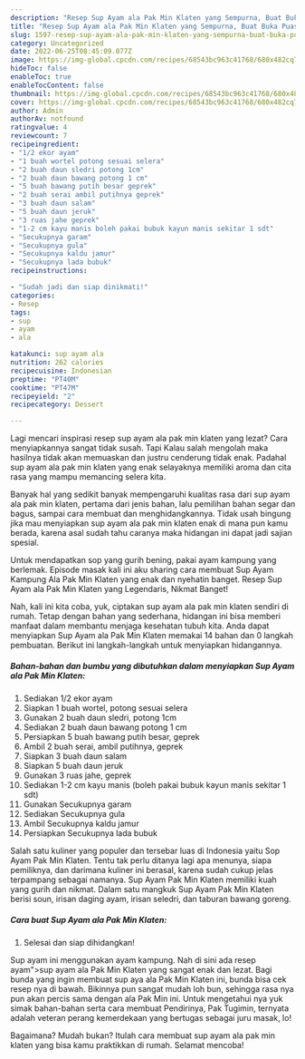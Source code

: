 ```yaml
---
description: "Resep Sup Ayam ala Pak Min Klaten yang Sempurna, Buat Buka Puasa Sempurna"
title: "Resep Sup Ayam ala Pak Min Klaten yang Sempurna, Buat Buka Puasa Sempurna"
slug: 1597-resep-sup-ayam-ala-pak-min-klaten-yang-sempurna-buat-buka-puasa-sempurna
category: Uncategorized
date: 2022-06-25T08:45:09.077Z
image: https://img-global.cpcdn.com/recipes/68543bc963c41768/680x482cq70/sup-ayam-ala-pak-min-klaten-foto-resep-utama.jpg
hideToc: false
enableToc: true
enableTocContent: false
thumbnail: https://img-global.cpcdn.com/recipes/68543bc963c41768/680x482cq70/sup-ayam-ala-pak-min-klaten-foto-resep-utama.jpg
cover: https://img-global.cpcdn.com/recipes/68543bc963c41768/680x482cq70/sup-ayam-ala-pak-min-klaten-foto-resep-utama.jpg
author: Admin
authorAv: notfound
ratingvalue: 4
reviewcount: 7
recipeingredient:
- "1/2 ekor ayam"
- "1 buah wortel potong sesuai selera"
- "2 buah daun sledri potong 1cm"
- "2 buah daun bawang potong 1 cm"
- "5 buah bawang putih besar geprek"
- "2 buah serai ambil putihnya geprek"
- "3 buah daun salam"
- "5 buah daun jeruk"
- "3 ruas jahe geprek"
- "1-2 cm kayu manis boleh pakai bubuk kayun manis sekitar 1 sdt"
- "Secukupnya garam"
- "Secukupnya gula"
- "Secukupnya kaldu jamur"
- "Secukupnya lada bubuk"
recipeinstructions:

- "Sudah jadi dan siap dinikmati!"
categories:
- Resep
tags:
- sup
- ayam
- ala

katakunci: sup ayam ala 
nutrition: 262 calories
recipecuisine: Indonesian
preptime: "PT40M"
cooktime: "PT47M"
recipeyield: "2"
recipecategory: Dessert

---
```



Lagi mencari inspirasi resep sup ayam ala pak min klaten yang lezat? Cara menyiapkannya sangat tidak susah. Tapi Kalau salah mengolah maka hasilnya tidak akan memuaskan dan justru cenderung tidak enak. Padahal sup ayam ala pak min klaten yang enak selayaknya memiliki aroma dan cita rasa yang mampu memancing selera kita.


Banyak hal yang sedikit banyak mempengaruhi kualitas rasa dari sup ayam ala pak min klaten, pertama dari jenis bahan, lalu pemilihan bahan segar dan bagus, sampai cara membuat dan menghidangkannya. Tidak usah bingung jika mau menyiapkan sup ayam ala pak min klaten enak di mana pun kamu berada, karena asal sudah tahu caranya maka hidangan ini dapat jadi sajian spesial.

Untuk mendapatkan sop yang gurih bening, pakai ayam kampung yang berlemak. Episode masak kali ini aku sharing cara membuat Sup Ayam Kampung Ala Pak Min Klaten yang enak dan nyehatin banget. Resep Sup Ayam ala Pak Min Klaten yang Legendaris, Nikmat Banget!


Nah, kali ini kita coba, yuk, ciptakan sup ayam ala pak min klaten sendiri di rumah. Tetap dengan bahan yang sederhana, hidangan ini bisa memberi manfaat dalam membantu menjaga kesehatan tubuh kita. Anda dapat menyiapkan Sup Ayam ala Pak Min Klaten memakai 14 bahan dan 0 langkah pembuatan. Berikut ini langkah-langkah untuk menyiapkan hidangannya.

<!--inarticleads1-->

##### Bahan-bahan dan bumbu yang dibutuhkan dalam menyiapkan Sup Ayam ala Pak Min Klaten:

1. Sediakan 1/2 ekor ayam
1. Siapkan 1 buah wortel, potong sesuai selera
1. Gunakan 2 buah daun sledri, potong 1cm
1. Sediakan 2 buah daun bawang potong 1 cm
1. Persiapkan 5 buah bawang putih besar, geprek
1. Ambil 2 buah serai, ambil putihnya, geprek
1. Siapkan 3 buah daun salam
1. Siapkan 5 buah daun jeruk
1. Gunakan 3 ruas jahe, geprek
1. Sediakan 1-2 cm kayu manis (boleh pakai bubuk kayun manis sekitar 1 sdt)
1. Gunakan Secukupnya garam
1. Sediakan Secukupnya gula
1. Ambil Secukupnya kaldu jamur
1. Persiapkan Secukupnya lada bubuk


Salah satu kuliner yang populer dan tersebar luas di Indonesia yaitu Sop Ayam Pak Min Klaten. Tentu tak perlu ditanya lagi apa menunya, siapa pemiliknya, dan darimana kuliner ini berasal, karena sudah cukup jelas terpampang sebagai namanya. Sup Ayam Pak Min Klaten memiliki kuah yang gurih dan nikmat. Dalam satu mangkuk Sup Ayam Pak Min Klaten berisi soun, irisan daging ayam, irisan seledri, dan taburan bawang goreng. 

<!--inarticleads2-->

##### Cara buat Sup Ayam ala Pak Min Klaten:


1. Selesai dan siap dihidangkan!

Sup ayam ini menggunakan ayam kampung. Nah di sini ada resep ayam&#34;&gt;sup ayam ala Pak Min Klaten yang sangat enak dan lezat. Bagi bunda yang ingin membuat sup aya ala Pak Min Klaten ini, bunda bisa cek resep nya di bawah. Bikinnya pun sangat mudah loh bun, sehingga rasa nya pun akan percis sama dengan ala Pak Min ini. Untuk mengetahui nya yuk simak bahan-bahan serta cara membuat Pendirinya, Pak Tugimin, ternyata adalah veteran perang kemerdekaan yang bertugas sebagai juru masak, lo! 

Bagaimana? Mudah bukan? Itulah cara membuat sup ayam ala pak min klaten yang bisa kamu praktikkan di rumah. Selamat mencoba!
